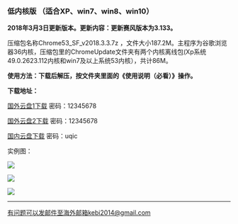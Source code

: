 ### 低内核版 （适合XP、win7、win8、win10）

**2018年3月3日更新版本。更新内容：更新赛风版本为3.133。**

压缩包名称Chrome53_SF_v2018.3.3.7z ，文件大小187.2M。主程序为谷歌浏览器36内核，压缩包里的ChromeUpdate文件夹有两个内核离线包(Xp系统49.0.2623.112内核和win7及以上系统53内核），共计86M。

**使用方法：下载后解压，按文件夹里面的《使用说明（必看）》操作。**

**下载地址：**

[国外云盘1下载](http://108.61.224.82:8000/f/76ebee6332/?raw=1) 密码：12345678

[国外云盘2下载](http://45.32.141.248:8000/f/286f405b26/?raw=1) 密码：12345678

[国内云盘下载](https://pan.baidu.com/s/1nwPoj5f) 密码：uqic

实例图：

![](https://raw.githubusercontent.com/Alvin9999/pac2/master/softimag/chrome53sf001.PNG)

![](https://raw.githubusercontent.com/Alvin9999/pac2/master/softimag/chrom53sf002.PNG)

![](https://raw.githubusercontent.com/Alvin9999/pac2/master/softimag/chrom53sf003.PNG)


***

有问题可以发邮件至海外邮箱kebi2014@gmail.com
